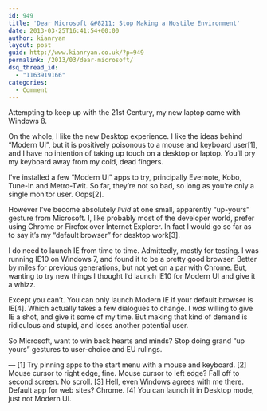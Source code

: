 ```yaml
---
id: 949
title: 'Dear Microsoft &#8211; Stop Making a Hostile Environment'
date: 2013-03-25T16:41:54+00:00
author: kianryan
layout: post
guid: http://www.kianryan.co.uk/?p=949
permalink: /2013/03/dear-microsoft/
dsq_thread_id:
  - "1163919166"
categories:
  - Comment
---
```

Attempting to keep up with the 21st Century, my new laptop came with Windows 8.

On the whole, I like the new Desktop experience. I like the ideas behind &#8220;Modern UI&#8221;, but it is positively poisonous to a mouse and keyboard user[1], and I have no intention of taking up touch on a desktop or laptop. You&#8217;ll pry my keyboard away from my cold, dead fingers.

I&#8217;ve installed a few &#8220;Modern UI&#8221; apps to try, principally Evernote, Kobo, Tune-In and Metro-Twit. So far, they&#8217;re not so bad, so long as you&#8217;re only a single monitor user. Oops[2].

However I&#8217;ve become absolutely _livid_ at one small, apparently &#8220;up-yours&#8221; gesture from Microsoft. I, like probably most of the developer world, prefer using Chrome or Firefox over Internet Explorer. In fact I would go so far as to say it&#8217;s my &#8220;default browser&#8221; for desktop work[3].

I do need to launch IE from time to time. Admittedly, mostly for testing. I was running IE10 on Windows 7, and found it to be a pretty good browser. Better by miles for previous generations, but not yet on a par with Chrome. But, wanting to try new things I thought I&#8217;d launch IE10 for Modern UI and give it a whizz.

Except you can&#8217;t. You can only launch Modern IE if your default browser is IE[4]. Which actually takes a few dialogues to change. I _was_ willing to give IE a shot, and give it some of my time. But making that kind of demand is ridiculous and stupid, and loses another potential user.

So Microsoft, want to win back hearts and minds? Stop doing grand &#8220;up yours&#8221; gestures to user-choice and EU rulings.

&#8212; [1] Try pinning apps to the start menu with a mouse and keyboard. [2] Mouse cursor to right edge, fine. Mouse cursor to left edge? Fall off to second screen. No scroll. [3] Hell, even Windows agrees with me there. Default app for web sites? Chrome. [4] You can launch it in Desktop mode, just not Modern UI.